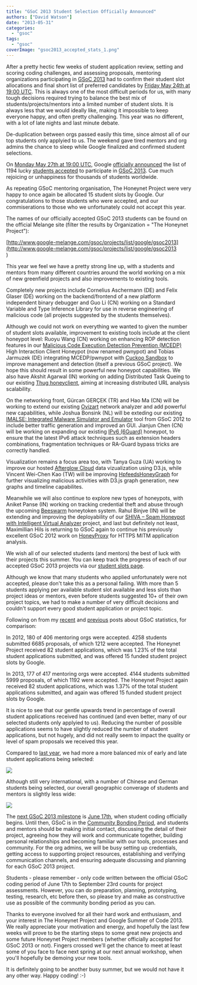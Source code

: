 ```yaml
---
title: "GSoC 2013 Student Selection Officially Announced"
authors: ["David Watson"]
date: "2013-05-31"
categories: 
  - "gsoc"
tags: 
  - "gsoc"
coverImage: "gsoc2013_accepted_stats_1.png"
---
```


After a pretty hectic few weeks of student application review, setting and scoring coding challenges, and assessing proposals, mentoring organizations participating in [GSoC 2013](http://www.google-melange.com/gsoc/homepage/google/gsoc2013) had to confirm their student slot allocations and final short list of preferred candidates by [Friday May 24th at 19:00 UTC](https://google-melange.appspot.com/gsoc/events/google/gsoc2013). This is always one of the most difficult periods for us, with many tough decisions required trying to balance the best mix of students/projects/mentors into a limited number of student slots. It is always less that we would ideally like, making it impossible to keep everyone happy, and often pretty challenging. This year was no different, with a lot of late nights and last minute debate.  
  
De-duplication between orgs passed easily this time, since almost all of our top students only applyied to us. The weekend gave tired mentors and org admins the chance to sleep while Google finalized and confirmed student selections.  
  
On [Monday May 27th at 19:00 UTC](https://google-melange.appspot.com/gsoc/events/google/gsoc2013), Google [officially announced](http://google-opensource.blogspot.co.uk/2013/05/students-announced-for-google-summer-of.html) the list of 1194 lucky [students accepted](http://www.google-melange.com/gsoc/projects/list/google/gsoc2013) to participate in [GSoC 2013](http://www.google-melange.com/gsoc/homepage/google/gsoc2013). Cue much rejoicing or unhappiness for thousands of students worldwide.  
  
As repeating GSoC mentoring organisation, The Honeynet Project were very happy to once again be allocated 15 student slots by Google. Our congratulations to those students who were accepted, and our commiserations to those who we unfortunately could not accept this year.  
  
The names of our officially accepted GSoC 2013 students can be found on the official Melange site (filter the results by Organization = "The Honeynet Project"):  
  
[http://www.google-melange.com/gsoc/projects/list/google/gsoc2013](http://www.google-melange.com/gsoc/projects/list/google/gsoc2013<br>)  
  
This year we feel we have a pretty strong line up, with a students and mentors from many different countries around the world working on a mix of new greenfield projects and also improvements to existing tools.  
  
Completely new projects include Cornelius Aschermann (DE) and Felix Glaser (DE) working on the backend/frontend of a new platform independent binary debugger and Guo Li (CN) working on a Standard Variable and Type Inference Library for use in reverse engineering of malicious code (all projects suggested by the students themselves).  
  
Although we could not work on everything we wanted to given the number of student slots available, improvement to existing tools include at the client honeypot level: Ruoyu Wang (CN) working on enhancing ROP detection features in our [Malicious Code Execution Detection Prevention (MCEDP)](https://github.com/shjalayeri/MCEDP) High Interaction Client Honeypot (now renamed pwnypot) and Tobias Jarmuzek (DE) integrating MCEDP/pwnypot with [Cuckoo Sandbox](http://www.cuckoosandbox.org) to improve management and detection (itself a previous GSoC project). We hope this should result in some powerful new honeypot capabilities. We also have Akshit Agarwal (IN) working on adding Distributed Task Queing to our existing [Thug honeyclient](https://github.com/buffer/thug), aiming at increasing distributed URL analysis scalability.  
  
On the networking front, Gürcan GERÇEK (TR) and Hao Ma (CN) will be working to extend our existing [Ovizart](https://github.com/oguzy/ovizart) network analyzer and add powerful new capabilities, while Joshua Bonsink (NL) will be exteding our existing [IMALSE: Integrated Malware Simulator and Emulator](http://people.bu.edu/wangjing/open-source/imalse/html/index.html) tool from GSoC 2012 to include better traffic generation and improved an GUI. Jianjun Chen (CN) will be working on expanding our existing [IPv6 (6Guard)](https://www.honeynet.org/node/944) honeypot, to ensure that the latest IPv6 attack techniques such as extension headers combinations, fragmentation techniques or RA-Guard bypass tricks are correctly handled.  
  
Visualization remains a focus area too, with Tanya Guza (UA) working to improve our hosted [Afterglow Cloud](http://afterglow.secviz.org/) data vizualization using D3.js, while Vincent Wei-Chen Kao (TW) will be improving [HpfeedsHoneyGraph](https://www.honeynet.org/node/957) for further visualizing malicious activities with D3.js graph generation, new graphs and timeline capabilites.  
  
Meanwhile we will also continue to explore new types of honeypots, with Aniket Panse (IN) working on tracking credential theft and abuse through the upcoming [Beeswarm](https://github.com/honeynet/beeswarm) honeytoken system. Rahul Binjve (IN) will be extending and improving the deployability of our [SHIVA – Spam Honeypot with Intelligent Virtual Analyzer](https://github.com/honeynet/shiva) project, and last but definitely not least, Maximillian Hils is returning to GSoC again to continue his previously excellent GSoC 2012 work on [HoneyProxy](http://honeyproxy.org/) for HTTPS MITM application analysis.  
  
We wish all of our selected students (and mentors) the best of luck with their projects this summer. You can keep track the progress of each of our accepted GSoC 2013 projects via our [student slots page](gsoc/slots).  
  
Although we know that many students who applied unfortunately were not accepted, please don't take this as a personal failing. With more than 5 students applying per available student slot available and less slots than project ideas or mentors, even before students suggested 10+ of their own project topics, we had to make a number of very difficult decisions and couldn't support every good student application or project topic.  
  
Following on from my [recent](https://www.honeynet.org/node/1046) and [previous](https://www.honeynet.org/node/840) posts about GSoC statistics, for comparison:  
  
In 2012, 180 of 406 mentoring orgs were accepted. 4258 students submitted 6685 proposals, of which 1212 were accepted. The Honeynet Project received 82 student applications, which was 1.23% of the total student applications submitted, and was offered 15 funded student project slots by Google.  
  
In 2013, 177 of 417 mentoring orgs were accepted. 4144 students submitted 5999 proposals, of which 1192 were accepted. The Honeynet Project again received 82 student applications, which was 1.37% of the total student applications submitted, and again was offered 15 funded student project slots by Google.  
  
It is nice to see that our gentle upwards trend in percentage of overall student applications received has continued (and even better, many of our selected students only applyied to us). Reducing the number of possible applications seems to have slightly reduced the number of student applications, but not hugely, and did not really seem to impact the quality or level of spam proposals we received this year.  
  
Compared to [last year](https://www.honeynet.org/node/858), we had more a more balanced mix of early and late student applications being selected:  
  
![](images/gsoc2013_accepted_stats_1.png)  
  
Although still very international, with a number of Chinese and German students being selected, our overall geographic converage of students and mentors is slightly less wide:  
  
![](images/gsoc2013_accepted_stats_2.png)  
  
The [next GSoC 2013 milestone](http://www.google-melange.com/gsoc/events/google/gsoc2013) is [June 17th](https://google-melange.appspot.com/gsoc/events/google/gsoc2013), when student coding officially begins. Until then, GSoC is in the [Community Bonding Period](http://googlesummerofcode.blogspot.co.uk/2007/04/so-what-is-this-community-bonding-all.html), and students and mentors should be making initial contact, discussing the detail of their project, agreeing how they will work and communicate together, building personal relationships and becoming familiar with our tools, processes and community. For the org admins, we will be busy setting up credentials, getting access to supporting project resources, establishing and verifying communication channels, and ensuring adequate discussing and planning for each GSoC 2013 project.  
  
Students - please remember - only code written between the official GSoC coding period of June 17th to September 23rd counts for project assessments. However, you can do preparation, planning, prototyping, testing, research, etc before then, so please try and make as constructive use as possible of the community bonding period as you can.  
  
Thanks to everyone involved for all their hard work and enthusiasm, and your interest in The Honeynet Project and Google Summer of Code 2013. We really appreciate your motivation and energy, and hopefully the last few weeks will prove to be the starting steps to some great new projects and some future Honeynet Project members (whether officially accepted for GSoC 2013 or not). Fingers crossed we'll get the chance to meet at least some of you face to face next spring at our next annual workshop, when you'll hopefully be demoing your new tools.  
  
It is definitely going to be another busy summer, but we would not have it any other way. Happy coding! :-)
